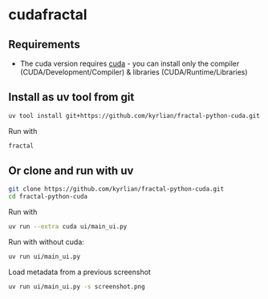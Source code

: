 # cudafractal

## Requirements

- The cuda version requires [cuda](https://developer.nvidia.com/cuda-downloads) - you can install only the compiler (CUDA/Development/Compiler) & libraries (CUDA/Runtime/Libraries)

## Install as uv tool from git

```sh
uv tool install git+https://github.com/kyrlian/fractal-python-cuda.git
```

Run with 

```sh
fractal
```

## Or clone and run with uv

```sh
git clone https://github.com/kyrlian/fractal-python-cuda.git
cd fractal-python-cuda
```
Run with 
```sh
uv run --extra cuda ui/main_ui.py 
```

Run with without cuda:
```sh
uv run ui/main_ui.py
```

Load metadata from a previous screenshot
```sh
uv run ui/main_ui.py -s screenshot.png
```